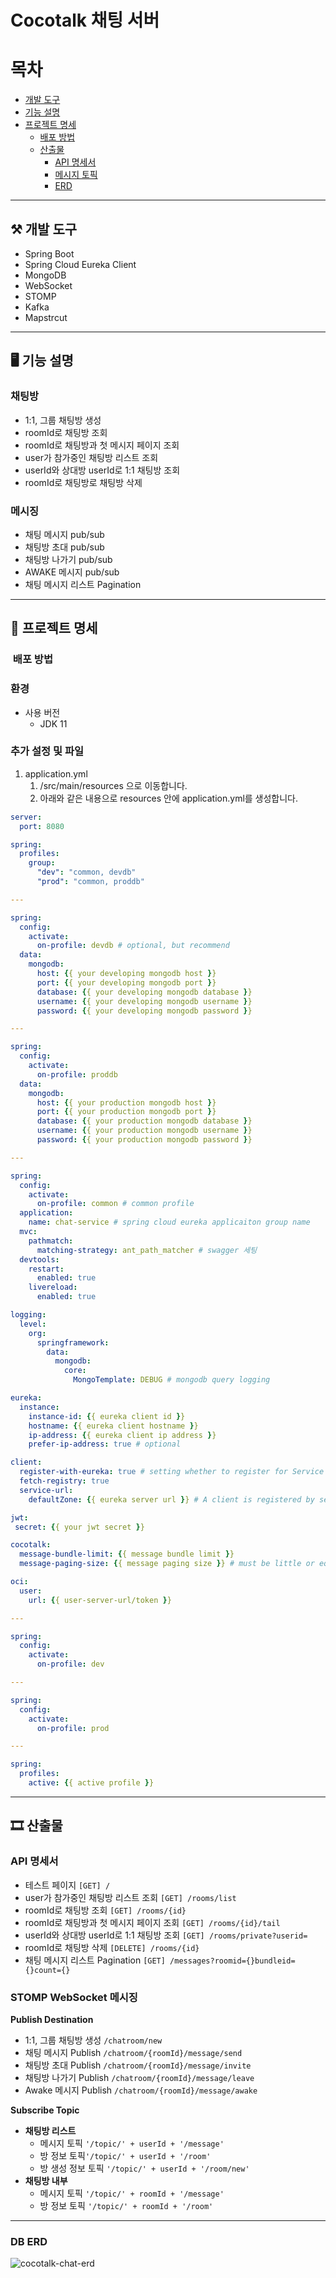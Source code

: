 # Cocotalk 채팅 서버

# 목차

- [개발 도구](#개발-도구)
- [기능 설명](#기능-설명)
- [프로젝트 명세](#프로젝트-명세)
    - [배포 방법](#배포-방법)
    - [산출물](#산출물)
        - [API 명세서](#API-명세서)
        - [메시지 토픽](#메시지-토픽)
        - [ERD](#DB-ERD)

---

## ⚒ 개발 도구
- Spring Boot
- Spring Cloud Eureka Client
- MongoDB
- WebSocket
- STOMP
- Kafka
- Mapstrcut

---


## 🖥 기능 설명

### 채팅방
- 1:1, 그룹 채팅방 생성
- roomId로 채팅방 조회
- roomId로 채팅방과 첫 메시지 페이지 조회
- user가 참가중인 채팅방 리스트 조회
- userId와 상대방 userId로 1:1 채팅방 조회
- roomId로 채팅방로 채팅방 삭제

### 메시징
- 채팅 메시지 pub/sub
- 채팅방 초대 pub/sub
- 채팅방 나가기 pub/sub
- AWAKE 메시지 pub/sub
- 채팅 메시지 리스트 Pagination

---

## 🔧 프로젝트 명세

### ️ 배포 방법 

### 환경

- 사용 버전
    - JDK 11

### 추가 설정 및 파일

1. application.yml
    1. /src/main/resources 으로 이동합니다.
    2. 아래와 같은 내용으로 resources 안에 application.yml를 생성합니다.
    
```yaml
server:
  port: 8080

spring:
  profiles:
    group:
      "dev": "common, devdb"
      "prod": "common, proddb"

---

spring:
  config:
    activate:
      on-profile: devdb # optional, but recommend
  data:
    mongodb:
      host: {{ your developing mongodb host }}
      port: {{ your developing mongodb port }}
      database: {{ your developing mongodb database }}
      username: {{ your developing mongodb username }}
      password: {{ your developing mongodb password }}

---

spring:
  config:
    activate:
      on-profile: proddb
  data:
    mongodb:
      host: {{ your production mongodb host }}
      port: {{ your production mongodb port }}
      database: {{ your production mongodb database }}
      username: {{ your production mongodb username }}
      password: {{ your production mongodb password }}

---

spring:
  config:
    activate:
      on-profile: common # common profile
  application:
    name: chat-service # spring cloud eureka applicaiton group name
  mvc:
    pathmatch:
      matching-strategy: ant_path_matcher # swagger 세팅
  devtools:
    restart:
      enabled: true
    livereload:
      enabled: true

logging:
  level:
    org:
      springframework:
        data:
          mongodb:
            core:
              MongoTemplate: DEBUG # mongodb query logging

eureka:
  instance:
    instance-id: {{ eureka client id }}
    hostname: {{ eureka client hostname }}
    ip-address: {{ eureka client ip address }}
    prefer-ip-address: true # optional

client:
  register-with-eureka: true # setting whether to register for Service Discovery
  fetch-registry: true
  service-url:
    defaultZone: {{ eureka server url }} # A client is registered by sending a POST request to it.

jwt:
 secret: {{ your jwt secret }}

cocotalk:
  message-bundle-limit: {{ message bundle limit }}
  message-paging-size: {{ message paging size }} # must be little or equals message-bundle-limit

oci:
  user:
    url: {{ user-server-url/token }}

---

spring:
  config:
    activate:
      on-profile: dev

---

spring:
  config:
    activate:
      on-profile: prod

---

spring:
  profiles:
    active: {{ active profile }}

```

---

## 🎞 산출물

### API 명세서

- 테스트 페이지  `[GET] /`
- user가 참가중인 채팅방 리스트 조회  `[GET] /rooms/list`
- roomId로 채팅방 조회 `[GET] /rooms/{id}`
- roomId로 채팅방과 첫 메시지 페이지 조회 `[GET] /rooms/{id}/tail`
- userId와 상대방 userId로 1:1 채팅방 조회 `[GET] /rooms/private?userid=`
- roomId로 채팅방 삭제 `[DELETE] /rooms/{id}`
- 채팅 메시지 리스트 Pagination `[GET] /messages?roomid={}bundleid={}count={}`

### STOMP WebSocket 메시징
**Publish Destination**
- 1:1, 그룹 채팅방 생성 `/chatroom/new`
- 채팅 메시지 Publish `/chatroom/{roomId}/message/send`
- 채팅방 초대 Publish `/chatroom/{roomId}/message/invite`
- 채팅방 나가기 Publish `/chatroom/{roomId}/message/leave`
- Awake 메시지 Publish `/chatroom/{roomId}/message/awake`

**Subscribe Topic**
- **채팅방 리스트**
  - 메시지 토픽 `'/topic/' + userId + '/message'`
  - 방 정보 토픽`'/topic/' + userId + '/room'`
  - 방 생성 정보 토픽 `'/topic/' + userId + '/room/new'`
- **채팅방 내부**
  - 메시지 토픽 `'/topic/' + roomId + '/message'`
  - 방 정보 토픽 `'/topic/' + roomId + '/room'`

---

### DB ERD
![cocotalk-chat-erd](https://user-images.githubusercontent.com/54519245/153525356-b96f2d95-1441-4c82-97d9-7db86d39a295.PNG)